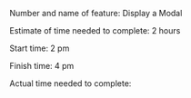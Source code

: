 Number and name of feature: Display a Modal

Estimate of time needed to complete: 2 hours

Start time: 2 pm

Finish time: 4 pm

Actual time needed to complete: 